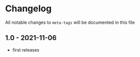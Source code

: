# Changelog

All notable changes to `meta-tags` will be documented in this file

## 1.0 - 2021-11-06

- first releases
